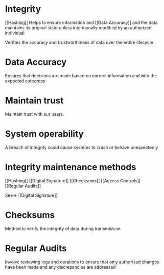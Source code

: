 # Integrity

[[Hashing]]
Helps to ensure information and [[Data Accuracy]] and the data maintains its original state unless intentionally modified by an authorized individual

Verifies the accuracy and trustworthiness of data over the entire lifecycle

# Data Accuracy

Ensures that decisions are made based on correct information and with the expected outcomes

# Maintain trust

Maintain trust with our users.

# System operability

A breach of integrity could cause systems to crash or behave unexpectedly

# Integrity maintenance methods

[[Hashing]]
[[Digital Signature]]
[[Checksums]]
[[Access Controls]]
[[Regular Audits]]

See-> [[Digital Signature]]

# Checksums

Method to verify the integrity of data during transmission

# Regular Audits

Involve reviewing logs and oprations to ensure that only authorized changes have been made and any discrepancies are addressed